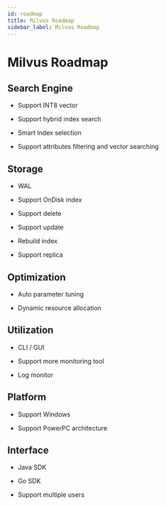 ```yaml
---
id: roadmap
title: Milvus Roadmap
sidebar_label: Milvus Roadmap
---
```


# Milvus Roadmap

## Search Engine

- Support INT8 vector

- Support hybrid index search

- Smart Index selection

- Support attributes filtering and vector searching 

## Storage

- WAL

- Support OnDisk index

- Support delete

- Support update

- Rebuild index

- Support replica

## Optimization

- Auto parameter tuning

- Dynamic resource allocation

## Utilization

- CLI / GUI

- Support more monitoring tool

- Log monitor

## Platform

- Support Windows

- Support PowerPC architecture

## Interface

- Java SDK

- Go SDK

- Support multiple users
